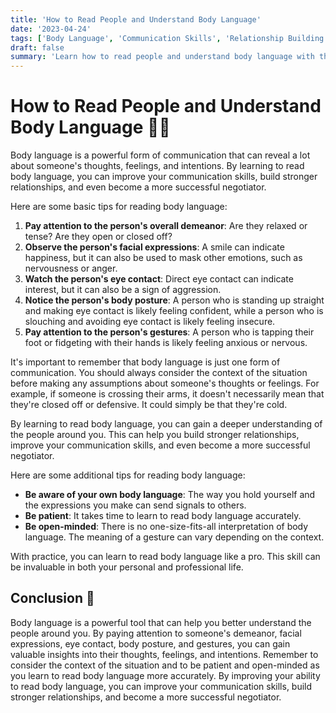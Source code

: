 ```yaml
---
title: 'How to Read People and Understand Body Language'
date: '2023-04-24'
tags: ['Body Language', 'Communication Skills', 'Relationship Building']
draft: false
summary: 'Learn how to read people and understand body language with these tips and tricks. Improve your communication skills, build stronger relationships, and become a more successful negotiator. 💬💪'
---
```


# How to Read People and Understand Body Language 💬💪

Body language is a powerful form of communication that can reveal a lot about someone's thoughts, feelings, and intentions. By learning to read body language, you can improve your communication skills, build stronger relationships, and even become a more successful negotiator.

Here are some basic tips for reading body language:

1. **Pay attention to the person's overall demeanor**: Are they relaxed or tense? Are they open or closed off?
2. **Observe the person's facial expressions**: A smile can indicate happiness, but it can also be used to mask other emotions, such as nervousness or anger.
3. **Watch the person's eye contact**: Direct eye contact can indicate interest, but it can also be a sign of aggression.
4. **Notice the person's body posture**: A person who is standing up straight and making eye contact is likely feeling confident, while a person who is slouching and avoiding eye contact is likely feeling insecure.
5. **Pay attention to the person's gestures**: A person who is tapping their foot or fidgeting with their hands is likely feeling anxious or nervous.

It's important to remember that body language is just one form of communication. You should always consider the context of the situation before making any assumptions about someone's thoughts or feelings. For example, if someone is crossing their arms, it doesn't necessarily mean that they're closed off or defensive. It could simply be that they're cold.

By learning to read body language, you can gain a deeper understanding of the people around you. This can help you build stronger relationships, improve your communication skills, and even become a more successful negotiator.

Here are some additional tips for reading body language:

- **Be aware of your own body language**: The way you hold yourself and the expressions you make can send signals to others.
- **Be patient**: It takes time to learn to read body language accurately.
- **Be open-minded**: There is no one-size-fits-all interpretation of body language. The meaning of a gesture can vary depending on the context.

With practice, you can learn to read body language like a pro. This skill can be invaluable in both your personal and professional life.

## Conclusion 🎉

Body language is a powerful tool that can help you better understand the people around you. By paying attention to someone's demeanor, facial expressions, eye contact, body posture, and gestures, you can gain valuable insights into their thoughts, feelings, and intentions. Remember to consider the context of the situation and to be patient and open-minded as you learn to read body language more accurately. By improving your ability to read body language, you can improve your communication skills, build stronger relationships, and become a more successful negotiator.